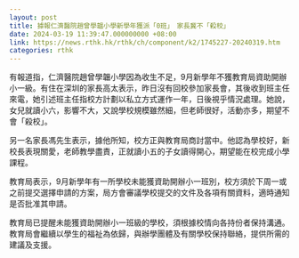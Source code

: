 ```yaml
---
layout: post
title: 據報仁濟醫院趙曾學韞小學新學年獲派「0班」　家長冀不「殺校」
date: 2024-03-19 11:39:47.000000000 +08:00
link: https://news.rthk.hk/rthk/ch/component/k2/1745227-20240319.htm
categories: rthk
---
```


有報道指，仁濟醫院趙曾學韞小學因為收生不足，9月新學年不獲教育局資助開辦小一級。有住在深圳的家長高太表示，昨日沒有回校參加家長會，其後收到班主任來電，她引述班主任指校方計劃以私立方式運作一年，日後視乎情況處理。她說，女兒就讀小六，影響不大，又說學校規模雖然細，但老師很好，活動亦多，期望不會「殺校」。

另一名家長馮先生表示，據他所知，校方正與教育局商討當中。他認為學校好，新校長表現關愛，老師教學盡責，正就讀小五的子女讀得開心，期望能在校完成小學課程。

教育局表示，9月新學年有一所學校未能獲資助開辦小一班別，校方須於下周一或之前提交選擇申請的方案，局方會審議學校提交的文件及各項有關資料，適時通知是否批准其申請。

教育局已提醒未能獲資助開辦小一班級的學校，須根據校情向各持份者保持溝通。教育局會繼續以學生的福祉為依歸，與辦學團體及有關學校保持聯絡，提供所需的建議及支援。

